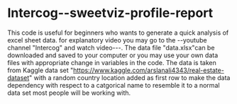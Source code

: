 # Intercog--sweetviz-profile-report
This code is useful for beginners who wants to generate a quick analysis of excel sheet data. for explanatory video you may go to the --youtube channel "Intercog" and watch video---.
The data file "data.xlsx"can be downloaded and saved to your computer or you may use your own data files with appropriate change in variables in the code.
The data is taken from Kaggle data set "https://www.kaggle.com/arslanali4343/real-estate-dataset" with a random country location added as first row to make the data dependency with respect to 
a catgorical name to resemble it to a normal data set most people will be working with.
